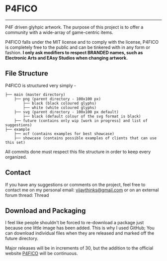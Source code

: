 # P4FICO #
----------

P4F driven glyhpic artwork. The purpose of this project is to offer a community with a wide-array of game-centric items. 

P4FICO falls under the MIT license and to comply with the license, P4FICO is completely free to the public and can be tinkered with in any form or fashion. **I only ask modifiers to respect BRANDED names, such as Electronic Arts and EAsy Studios when changing artwork.**

## File Structure ##


P4FICO is structured very simply -

    ├── main (master directory)
		├──	png (parent directory - 100x100 px)
			├── black (black coloured glyphs)
			├── white (white coloured glyphs)
		├── svg (parent directory - 100x100 px default)
			├── black (default colour of the svg format is black)
		├── future (contains only wip [work in progress] and list of suggestions)
	├── example
		├── xcf (contains examples for best showcase)
		├── showcase (contains possible examples of clients that can use this set)

All commits done must respect this file structure in order to keep every organized.

## Contact ##

If you have any suggestions or comments on the project, feel free to contact me on my personal email: [vijaythinks@gmail.com](mailto:vijaythinks@gmail.com) or on an external forum thread: Thread

## Download and Packaging ##

I feel like people shouldn't be forced to re-download a package just because one little image has been added. This is why I used GitHub; You can download individual files when they are released and marked off the future directory. 

Major releases will be in increments of 30, but the addition to the official website [P4FICO](http://www.shadyorange.com/tools/p4fico) will be continuous.

